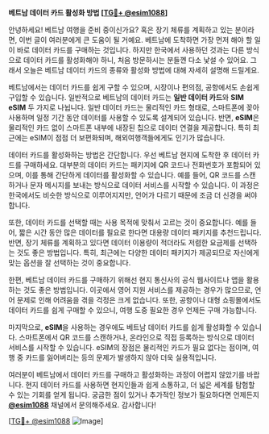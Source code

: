 **베트남 데이터 카드 활성화 방법 [[TG💪+ @esim1088](https://t.me/s/esim1088)]**

안녕하세요! 베트남 여행을 준비 중이신가요? 혹은 장기 체류를 계획하고 있는 분이라면, 이번 글이 여러분에게 큰 도움이 될 거예요. 베트남에 도착하면 가장 먼저 해야 할 일이 바로 데이터 카드를 구매하는 것입니다. 하지만 한국에서 사용하던 것과는 다른 방식으로 데이터 카드를 활성화해야 하니, 처음 방문하시는 분들껜 다소 낯설 수 있어요. 그래서 오늘은 베트남 데이터 카드의 종류와 활성화 방법에 대해 자세히 설명해 드릴게요.

베트남에서는 데이터 카드를 쉽게 구할 수 있으며, 시장이나 편의점, 공항에서도 손쉽게 구입할 수 있습니다. 일반적으로 베트남의 데이터 카드는 **일반 데이터 카드**와 **SIM eSIM** 두 가지로 나뉩니다. 일반 데이터 카드는 물리적인 카드 형태로, 스마트폰에 꽂아 사용하며 일정 기간 동안 데이터를 사용할 수 있도록 설계되어 있습니다. 반면, **eSIM**은 물리적인 카드 없이 스마트폰 내부에 내장된 칩으로 데이터 연결을 제공합니다. 특히 최근에는 eSIM이 점점 더 보편화되며, 해외여행객들에게도 인기가 많습니다.

데이터 카드를 활성화하는 방법은 간단합니다. 우선 베트남 현지에 도착한 후 데이터 카드를 구매하세요. 대부분의 데이터 카드는 패키지에 QR 코드나 전화번호가 포함되어 있으며, 이를 통해 간단하게 데이터를 활성화할 수 있습니다. 예를 들어, QR 코드를 스캔하거나 문자 메시지를 보내는 방식으로 데이터 서비스를 시작할 수 있습니다. 이 과정은 한국에서도 비슷한 방식으로 이루어지지만, 언어가 다르기 때문에 조금 더 신경을 써야 합니다.

또한, 데이터 카드를 선택할 때는 사용 목적에 맞춰서 고르는 것이 중요합니다. 예를 들어, 짧은 시간 동안 많은 데이터를 필요로 한다면 대용량 데이터 패키지를 추천드립니다. 반면, 장기 체류를 계획하고 있다면 데이터 이용량이 적더라도 저렴한 요금제를 선택하는 것도 좋은 방법입니다. 특히, 최근에는 다양한 데이터 패키지가 제공되므로 자신에게 맞는 옵션을 잘 선택하는 것이 중요합니다.

한편, 베트남 데이터 카드를 구매하기 위해선 현지 통신사의 공식 웹사이트나 앱을 활용하는 것도 좋은 방법입니다. 이곳에서 영어 지원 서비스를 제공하는 경우가 많으므로, 언어 문제로 인해 어려움을 겪을 걱정은 크게 없습니다. 또한, 공항이나 대형 쇼핑몰에서도 데이터 카드를 쉽게 구매할 수 있으니, 여행 도중 필요한 경우 언제든 구매 가능합니다.

마지막으로, **eSIM**을 사용하는 경우에도 베트남 데이터 카드를 쉽게 활성화할 수 있습니다. 스마트폰에서 QR 코드를 스캔하거나, 온라인으로 직접 등록하는 방식으로 데이터 서비스를 시작할 수 있습니다. eSIM의 장점은 물리적인 카드가 필요 없다는 점이며, 여행 중 카드를 잃어버리는 등의 문제가 발생하지 않아 더욱 실용적입니다.

여러분이 베트남에서 데이터 카드를 구매하고 활성화하는 과정이 어렵지 않았기를 바랍니다. 현지 데이터 카드를 사용하면 현지인들과 쉽게 소통하고, 더 넓은 세계를 탐험할 수 있는 기회를 얻게 됩니다. 궁금한 점이 있거나 추가적인 정보가 필요하다면 언제든지 **[@esim1088](https://t.me/s/esim1088)** 채널에서 문의해주세요. 감사합니다!

[[TG💪+ @esim1088](https://t.me/s/esim1088) ![Image](https://i.postimg.cc/Y0z9fWf4/image.png)]